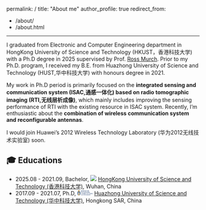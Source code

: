permalink: /
title: "About me"
author_profile: true
redirect_from: 
  - /about/
  - /about.html
---

I graduated from Electronic and Computer Engineering department in HongKong University of Science and Technology (HKUST，香港科技大学) with a Ph.D degree in 2025 supervised by Prof. [Ross Murch](https://eermurch.home.ece.ust.hk/). Prior to my Ph.D. program, I received my B.E. from Huazhong University of Science and Technology (HUST,华中科技大学) with honours degree in 2021.

My work in Ph.D period is primarily focused on the **integrated sensing and communication system (ISAC,通感一体化) based on radio tomographic imaging (RTI,无线层析成像)**, which mainly includes improving the sensing performance of RTI with the existing resource in ISAC system. Recently, I’m enthusiastic about the **combination of wireless communication system and reconfigurable antennas**.

I would join Huawei’s 2012 Wireless Technology Laboratory (华为2012无线技术实验室) soon.

🎓︎ Educations
------
- 2025.08 - 2021.09, Bachelor, <img src="ZanLI.github.io/images/HUST_logo.png" width="18"> [HongKong University of Science and Technology (香港科技大学)](https://ece.hkust.edu.hk/), Wuhan, China
- 2017.09 - 2021.07, Ph.D, <img src="/images/HKUST_logo.png" width="40"> [Huazhong University of Science and Technology (华中科技大学)](https://ei.hust.edu.cn/), Hongkong SAR, China
